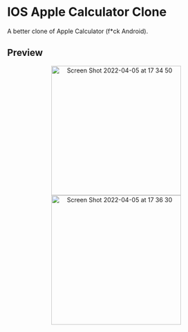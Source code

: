 # IOS Apple Calculator Clone

A better clone of Apple Calculator (f*ck Android).

## Preview

<div align="center">
  <img width="300"
      alt="Screen Shot 2022-04-05 at 17 34 50"
      src="https://user-images.githubusercontent.com/42694704/161735806-03bdcf50-ed7b-4b9f-8bb9-5ce37071bb16.png">
  <img width="300"
       alt="Screen Shot 2022-04-05 at 17 36 30" 
       src="https://user-images.githubusercontent.com/42694704/161736065-171e7a9c-cae9-4084-b9d9-784446eb3647.png">
</div>

